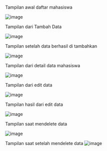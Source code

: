 Tampilan awal daftar mahasiswa

![image](https://github.com/user-attachments/assets/5cf049d2-5acd-43c0-bf1e-6fc2e74ab61b)

Tampilan dari Tambah Data 

![image](https://github.com/user-attachments/assets/def6ae82-833e-42de-aa30-745571960bb9)

Tampilan setelah data berhasil di tambahkan

![image](https://github.com/user-attachments/assets/8a8fe899-bcbe-4584-a61a-2a3f853ba5ce)

Tampilan dari detail data mahasiswa

![image](https://github.com/user-attachments/assets/d6647ba1-9da2-479a-85f5-d704a515bd1b)

Tampilan dari edit data

![image](https://github.com/user-attachments/assets/e22b3ff0-2ddc-4fb6-993f-ae357acbfb5a)

Tampilan hasil dari edit data

![image](https://github.com/user-attachments/assets/c0f48c20-ffe6-4038-a85e-0affc8d5315f)

Tampilan saat mendelete data

![image](https://github.com/user-attachments/assets/663d5fd6-2550-46e2-9f4e-96731c7f0585)

Tampilan saat setelah mendelete data
![image](https://github.com/user-attachments/assets/e459e200-4f1e-489c-b367-d8ba39557a23)

